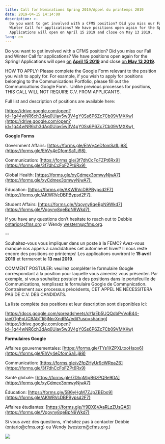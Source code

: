 ```yaml
---
title: Call for Nominations Spring 2019/Appel du printemps 2019
date: 2019-04-15 14:14:00
description: >-
  Do you want to get involved with a CFMS position? Did you miss our Fall and
  Winter Call for applications? We have positions open again for the Spring!
  Applications will open on April 15 2019 and close on May 13 2019.
lang: en
---
```


Do you want to get involved with a CFMS position? Did you miss our Fall and Winter Call for applications? We have positions open again for the Spring\! Applications will open [on](x-apple-data-detectors://1) **[April 15 2019](x-apple-data-detectors://1)** and close [on **May 13 2019**](x-apple-data-detectors://2).

HOW TO APPLY: Please complete the Google Form relevant to the position you wish to apply for. For example, if you wish to apply for positions belonging to the Communications Portfolio, please fill out the Communications Google Form.  Unlike previous processes for positions, THIS CALL WILL NOT REQUIRE C.V. FROM APPLICANTS. 

Full list and description of positions are available here: 

[https://drive.google.com/open?id=1g44wNR6ch3dAq0Uiav5w3V4gY0Ss6P6Zc7Cb09VMXKw](https://drive.google.com/open?id=1g44wNR6ch3dAq0Uiav5w3V4gY0Ss6P6Zc7Cb09VMXKw) 

**Google Forms**

Government Affairs: [https://forms.gle/EhVy4eDfomSa1Lj98](https://forms.gle/EhVy4eDfomSa1Lj98) 

Communication: [https://forms.gle/3f7dhCcFoFZPt6Rx9](https://forms.gle/3f7dhCcFoFZPt6Rx9) 

Global Health: [https://forms.gle/xyCdmex3omwyNjwA7](https://forms.gle/xyCdmex3omwyNjwA7) 

Education: [https://forms.gle/AKWRVcDBPBypsd2F7](https://forms.gle/AKWRVcDBPBypsd2F7) 

Student Affairs: [https://forms.gle/Vqoyny8qeBpN9Wkd7](https://forms.gle/Vqoyny8qeBpN9Wkd7) 

If you have any questions don’t hesitate to reach out to Debbie [ontario@cfms.org](https://www.cfms.org/news/2019/01/14/ontario@cfms.org) or Wendy [western@cfms.org](https://www.cfms.org/news/2019/01/14/western@cfms.org).

\--

Souhaitez-vous vous impliquer dans un poste à la FEMC? Avez-vous manqué nos appels à candidatures cet automne et hiver? Il nous reste encore des positions ce printemps\! Les applications ouvriront le **15 avril 2019** et fermeront le **13 mai 2019**.

COMMENT POSTULER: veuillez compléter le formulaire Google correspondant à la position pour laquelle vous aimeriez vous présenter. Par exemple, si vous souhaitez postuler à des positions dans le portefeuille de Communications, remplissez le formulaire Google de Communication. Contrairement aux processus précédents, CET APPEL NE NÉCESSITERA PAS DE C.V. DES CANDIDATS. 

La liste complète des positions et leur description sont disponibles ici:

[https://docs.google.com/spreadsheets/d/1aEb5UQQdbPvVqB44-jae0TgEpUCBAbT1i5jNnrXndRA/edit?usp=sharing](https://drive.google.com/open?id=1g44wNR6ch3dAq0Uiav5w3V4gY0Ss6P6Zc7Cb09VMXKw)

**Formulaires Google**

Affaires gouvernementales: [https://forms.gle/TYs1XZPXLtooHspx6](https://forms.gle/EhVy4eDfomSa1Lj98)

Communication: [https://forms.gle/vZfpZHyUr9cWRpaZ6](https://forms.gle/3f7dhCcFoFZPt6Rx9)

Santé globale: [https://forms.gle/7DhqMigB6zPQRe9DA](https://forms.gle/xyCdmex3omwyNjwA7)

Éducation: [https://forms.gle/5B6yHgM7ZJpZBEbo9](https://forms.gle/AKWRVcDBPBypsd2F7)

Affaires étudiantes: [https://forms.gle/Y9DX8VAaRLzZUsGA6](https://forms.gle/Vqoyny8qeBpN9Wkd7)

Si vous avez des questions, n'hésitez pas à contacter Debbie ([ontario@cfms.org](mailto:ontario@cfms.org)) ou Wendy ([western@cfms.org](mailto:western@cfms.org).)

![](/uploads/img-7176.jpeg)